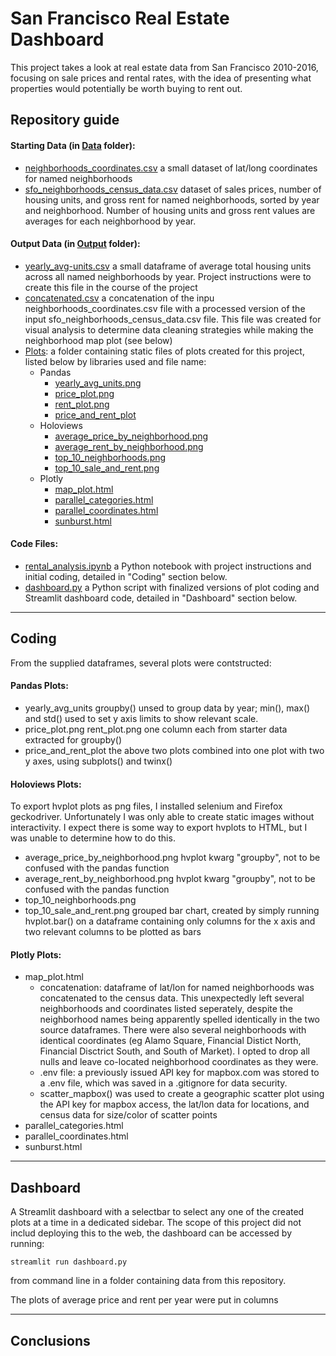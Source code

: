 # San Francisco Real Estate Dashboard

This project takes a look at real estate data from San Francisco 2010-2016, focusing on sale prices and rental rates, with the idea of presenting what properties would potentially be worth buying to rent out.

## Repository guide
#### Starting Data (in [Data](https://github.com/redtea3930/real-estate-dashboard/tree/main/Data) folder):
* [neighborhoods_coordinates.csv](https://github.com/redtea3930/real-estate-dashboard/blob/main/Data/neighborhoods_coordinates.csv) a small dataset of lat/long coordinates for named neighborhoods
* [sfo_neighborhoods_census_data.csv](https://github.com/redtea3930/real-estate-dashboard/blob/main/Data/sfo_neighborhoods_census_data.csv) dataset of sales prices, number of housing units, and gross rent for named neighborhoods, sorted by year and neighborhood. Number of housing units and gross rent values are averages for each neighborhood by year.

#### Output Data (in [Output](https://github.com/redtea3930/real-estate-dashboard/tree/main/Output) folder):
* [yearly_avg-units.csv](https://github.com/redtea3930/real-estate-dashboard/blob/main/Output/yearly_avg_units.csv) a small dataframe of average total housing units across all named neighborhoods by year. Project instructions were to create this file in the course of the project
* [concatenated.csv](https://github.com/redtea3930/real-estate-dashboard/blob/main/Output/concatenated.csv) a concatenation of the inpu neighborhoods_coordinates.csv file with a processed version of the input sfo_neighborhoods_census_data.csv file. This file was created for visual analysis to determine data cleaning strategies while making the neighborhood map plot (see below)
* [Plots](https://github.com/redtea3930/real-estate-dashboard/tree/main/Output/Plots): a folder containing static files of plots created for this project, listed below by libraries used and file name:
    * Pandas
        * [yearly_avg_units.png](https://github.com/redtea3930/real-estate-dashboard/blob/main/Output/Plots/yearly_avg_units.png)
        * [price_plot.png](https://github.com/redtea3930/real-estate-dashboard/blob/main/Output/Plots/price_plot.png)
        * [rent_plot.png](https://github.com/redtea3930/real-estate-dashboard/blob/main/Output/Plots/rent_plot.png)
        * [price_and_rent_plot](https://github.com/redtea3930/real-estate-dashboard/blob/main/Output/Plots/price_and_rent_plot.png)
    * Holoviews
        * [average_price_by_neighborhood.png](https://github.com/redtea3930/real-estate-dashboard/blob/main/Output/Plots/average_price_by_neighborhood.png)
        * [average_rent_by_neighborhood.png](https://github.com/redtea3930/real-estate-dashboard/blob/main/Output/Plots/average_rent_by_neighborhood.png)
        * [top_10_neighborhoods.png](https://github.com/redtea3930/real-estate-dashboard/blob/main/Output/Plots/top_10_neighborhoods.png)
        * [top_10_sale_and_rent.png](https://github.com/redtea3930/real-estate-dashboard/blob/main/Output/Plots/top_10_sale_and_rent.png)
    * Plotly
        * [map_plot.html](https://github.com/redtea3930/real-estate-dashboard/blob/main/Output/Plots/map_plot.html)
        * [parallel_categories.html](https://github.com/redtea3930/real-estate-dashboard/blob/main/Output/Plots/parallel_categories.html)
        * [parallel_coordinates.html](https://github.com/redtea3930/real-estate-dashboard/blob/main/Output/Plots/parallel_coordinates.html)
        * [sunburst.html](https://github.com/redtea3930/real-estate-dashboard/blob/main/Output/Plots/sunburst.html) 

#### Code Files:
* [rental_analysis.ipynb](https://github.com/redtea3930/real-estate-dashboard/blob/main/rental_analysis.ipynb) a Python notebook with project instructions and initial coding, detailed in "Coding" section below.
* [dashboard.py](https://github.com/redtea3930/real-estate-dashboard/blob/main/dashboard.py) a Python script with finalized versions of plot coding and Streamlit dashboard code, detailed in "Dashboard" section below.

***

## Coding
From the supplied dataframes, several plots were contstructed:

#### Pandas Plots:
* yearly_avg_units groupby() unsed to group data by year; min(), max() and std() used to set y axis limits to show relevant scale.
* price_plot.png  rent_plot.png one column each from starter data extracted for groupby()
* price_and_rent_plot the above two plots combined into one plot with two y axes, using subplots() and twinx()

#### Holoviews Plots:

To export hvplot plots as png files, I installed selenium and Firefox geckodriver. Unfortunately I was only able to create static images without interactivity. I expect there is some way to export hvplots to HTML, but I was unable to determine how to do this.
* average_price_by_neighborhood.png hvplot kwarg "groupby", not to be confused with the pandas function
* average_rent_by_neighborhood.png  hvplot kwarg "groupby", not to be confused with the pandas function
* top_10_neighborhoods.png
* top_10_sale_and_rent.png grouped bar chart, created by simply running hvplot.bar() on a dataframe containing only columns for the x axis and two relevant columns to be plotted as bars

#### Plotly Plots:
* map_plot.html
    * concatenation: dataframe of lat/lon for named neighborhoods was concatenated to the census data. This unexpectedly left several neighborhoods and coordinates listed seperately, despite the neighborhood names being apparently spelled identically in the two source dataframes. There were also several neighborhoods with identical coordinates (eg Alamo Square, Financial Distict North, Financial Disctrict South, and South of Market). I opted to drop all nulls and leave co-located neighborhood coordinates as they were.
    * .env file: a previously issued API key for mapbox.com was stored to a .env file, which was saved in a .gitignore for data security. 
    * scatter_mapbox() was used to create a geographic scatter plot using the API key for mapbox access, the lat/lon data for locations, and census data for size/color of scatter points
* parallel_categories.html 
* parallel_coordinates.html
* sunburst.html

***

## Dashboard

A Streamlit dashboard with a selectbar to select any one of the created plots at a time in a dedicated sidebar. The scope of this project did not includ deploying this to the web, the dashboard can be accessed by running:
```
streamlit run dashboard.py 
```
from command line in a folder containing data from this repository.

The plots of average price and rent per year were put in columns

***

## Conclusions


